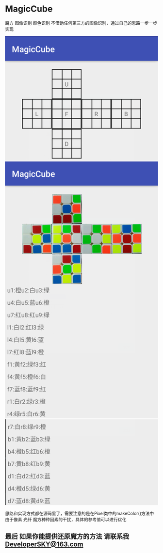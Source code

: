 # MagicCube
魔方 图像识别 颜色识别
不借助任何第三方的图像识别，通过自己的思路一步一步实现

![Alt text](https://github.com/ITDreamSKY/MagicCube/blob/master/1.png) 
![Alt text](https://github.com/ITDreamSKY/MagicCube/blob/master/2.png) 
![Alt text](https://github.com/ITDreamSKY/MagicCube/blob/master/3.png) 

思路和实现方式都在源码里了，需要注意的是在Pixel类中的makeColor()方法中
由于像素 光纤 魔方种种因素的干扰，具体的参考值可以进行优化

## 最后 如果你能提供还原魔方的方法 请联系我 DeveloperSKY@163.com
